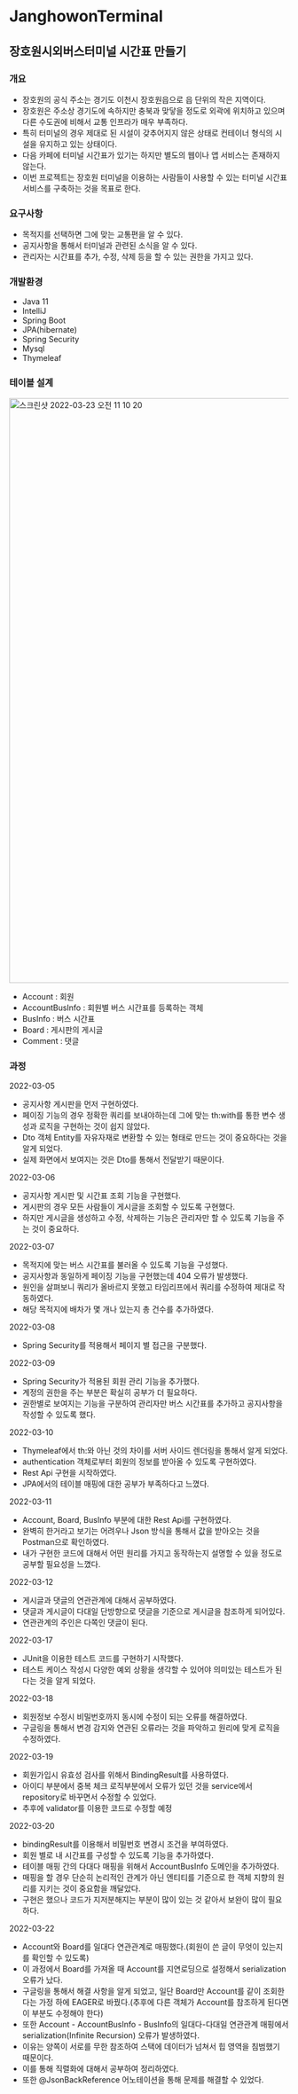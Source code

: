 # JanghowonTerminal

## 장호원시외버스터미널 시간표 만들기

### 개요
- 장호원의 공식 주소는 경기도 이천시 장호원읍으로 읍 단위의 작은 지역이다.
- 장호원은 주소상 경기도에 속하지만 충북과 맞닿을 정도로 외곽에 위치하고 있으며 다른 수도권에 비해서 교통 인프라가 매우 부족하다.
- 특히 터미널의 경우 제대로 된 시설이 갖추어지지 않은 상태로 컨테이너 형식의 시설을 유지하고 있는 상태이다.
- 다음 카페에 터미널 시간표가 있기는 하지만 별도의 웹이나 앱 서비스는 존재하지 않는다.
- 이번 프로젝트는 장호원 터미널을 이용하는 사람들이 사용할 수 있는 터미널 시간표 서비스를 구축하는 것을 목표로 한다.

### 요구사항
- 목적지를 선택하면 그에 맞는 교통편을 알 수 있다.
- 공지사항을 통해서 터미널과 관련된 소식을 알 수 있다.
- 관리자는 시간표를 추가, 수정, 삭제 등을 할 수 있는 권한을 가지고 있다.

### 개발환경
- Java 11
- IntelliJ
- Spring Boot
- JPA(hibernate)
- Spring Security
- Mysql
- Thymeleaf

### 테이블 설계

<img width="1055" alt="스크린샷 2022-03-23 오전 11 10 20" src="https://user-images.githubusercontent.com/93370148/159609735-0752cb65-8d19-4b62-a489-2dfd5b9e1a68.png">

- Account : 회원
- AccountBusInfo : 회원별 버스 시간표를 등록하는 객체
- BusInfo : 버스 시간표
- Board : 게시판의 게시글
- Comment : 댓글


### 과정

2022-03-05 
 - 공지사항 게시판을 먼저 구현하였다.
 - 페이징 기능의 경우 정확한 쿼리를 보내야하는데 그에 맞는 th:with를 통한 변수 생성과 로직을 구현하는 것이 쉽지 않았다.
 - Dto 객체 Entity를 자유자재로 변환할 수 있는 형태로 만드는 것이 중요하다는 것을 알게 되었다.
 - 실제 화면에서 보여지는 것은 Dto를 통해서 전달받기 때문이다.

2022-03-06
 - 공지사항 게시판 및 시간표 조회 기능을 구현했다.
 - 게시판의 경우 모든 사람들이 게시글을 조회할 수 있도록 구현했다.
 - 하지만 게시글을 생성하고 수정, 삭제하는 기능은 관리자만 할 수 있도록 기능을 주는 것이 중요하다.

2022-03-07
 - 목적지에 맞는 버스 시간표를 불러올 수 있도록 기능을 구성했다.
 - 공지사항과 동일하게 페이징 기능을 구현했는데 404 오류가 발생했다.
 - 원인을 살펴보니 쿼리가 올바르지 못했고 타임리프에서 쿼리를 수정하여 제대로 작동하였다.
 - 해당 목적지에 배차가 몇 개나 있는지 총 건수를 추가하였다.

2022-03-08
 - Spring Security를 적용해서 페이지 별 접근을 구분했다.

2022-03-09
 - Spring Security가 적용된 회원 관리 기능을 추가했다.
 - 계정의 권한을 주는 부분은 확실히 공부가 더 필요하다.
 - 권한별로 보여지는 기능을 구분하여 관리자만 버스 시간표를 추가하고 공지사항을 작성할 수 있도록 했다.

2022-03-10
 - Thymeleaf에서 th:와 아닌 것의 차이를 서버 사이드 렌더링을 통해서 알게 되었다.
 - authentication 객체로부터 회원의 정보를 받아올 수 있도록 구현하였다.
 - Rest Api 구현을 시작하였다.
 - JPA에서의 테이블 매핑에 대한 공부가 부족하다고 느꼈다.

2022-03-11
 - Account, Board, BusInfo 부분에 대한 Rest Api를 구현하였다.
 - 완벽히 한거라고 보기는 어려우나 Json 방식을 통해서 값을 받아오는 것을 Postman으로 확인하였다.
 - 내가 구현한 코드에 대해서 어떤 원리를 가지고 동작하는지 설명할 수 있을 정도로 공부할 필요성을 느꼈다.

2022-03-12
 - 게시글과 댓글의 연관관계에 대해서 공부하였다.
 - 댓글과 게시글이 다대일 단방향으로 댓글을 기준으로 게시글을 참조하게 되어있다.
 - 연관관계의 주인은 다쪽인 댓글이 된다.
 
2022-03-17
 - JUnit을 이용한 테스트 코드를 구현하기 시작했다.
 - 테스트 케이스 작성시 다양한 예외 상황을 생각할 수 있어야 의미있는 테스트가 된다는 것을 알게 되었다.

2022-03-18
 - 회원정보 수정시 비밀번호까지 동시에 수정이 되는 오류를 해결하였다.
 - 구글링을 통해서 변경 감지와 연관된 오류라는 것을 파악하고 원리에 맞게 로직을 수정하였다.

2022-03-19
 - 회원가입시 유효성 검사를 위해서 BindingResult를 사용하였다.
 - 아이디 부분에서 중복 체크 로직부분에서 오류가 있던 것을 service에서 repository로 바꾸면서 수정할 수 있었다.
 - 추후에 validator를 이용한 코드로 수정할 예정

2022-03-20
 - bindingResult를 이용해서 비밀번호 변경시 조건을 부여하였다.
 - 회원 별로 내 시간표를 구성할 수 있도록 기능을 추가하였다.
 - 테이블 매핑 간의 다대다 매핑을 위해서 AccountBusInfo 도메인을 추가하였다.
 - 매핑을 할 경우 단순히 논리적인 관계가 아닌 엔티티를 기준으로 한 객체 지향의 원리를 지키는 것이 중요함을 깨달았다.
 - 구현은 했으나 코드가 지저분해지는 부분이 많이 있는 것 같아서 보완이 많이 필요하다.

2022-03-22
 - Account와 Board를 일대다 연관관계로 매핑했다.(회원이 쓴 글이 무엇이 있는지를 확인할 수 있도록)
 - 이 과정에서 Board를 가져올 때 Account를 지연로딩으로 설정해서 serialization 오류가 났다.
 - 구글링을 통해서 해결 사항을 알게 되었고, 일단 Board만 Account를 같이 조회한다는 가정 하에 EAGER로 바꿨다.(추후에 다른 객체가 Account를 참조하게 된다면 이 부분도 수정해야 한다)
 - 또한 Account - AccountBusInfo - BusInfo의 일대다-다대일 연관관계 매핑에서 serialization(Infinite Recursion) 오류가 발생하였다.
 - 이유는 양쪽이 서로를 무한 참조하여 스택에 데이터가 넘쳐서 힙 영역을 침범했기 때문이다.
 - 이를 통해 직렬화에 대해서 공부하여 정리하였다.
 - 또한 @JsonBackReference 어노테이션을 통해 문제를 해결할 수 있었다.

 
